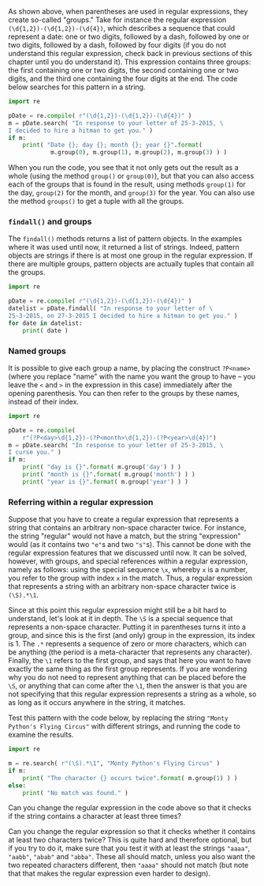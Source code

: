 As shown above, when parentheses are used in regular expressions, they
create so-called "groups." Take for instance the regular expression
`(\d{1,2})-(\d{1,2})-(\d{4})`, which describes a sequence that could
represent a date: one or two digits, followed by a dash, followed by one
or two digits, followed by a dash, followed by four digits (if you do
not understand this regular expression, check back in previous sections
of this chapter until you do understand it). This expression contains
three groups: the first containing one or two digits, the second
containing one or two digits, and the third one containing the four
digits at the end. The code below searches for this pattern in a string.

```python
import re

pDate = re.compile( r"(\d{1,2})-(\d{1,2})-(\d{4})" )
m = pDate.search( "In response to your letter of 25-3-2015, \
I decided to hire a hitman to get you." )
if m:
    print( "Date {}; day {}; month {}; year {}".format( 
            m.group(0), m.group(1), m.group(2), m.group(3) ) )
```

When you run the code, you see that it not only gets out the result as a
whole (using the method `group()` or `group(0)`), but that you can also
access each of the groups that is found in the result, using methods
`group(1)` for the day, `group(2)` for the month, and `group(3)` for the
year. You can also use the method `groups()` to get a tuple with all the
groups.

### `findall()` and groups

The `findall()` methods returns a list of pattern objects. In the
examples where it was used until now, it returned a list of strings.
Indeed, pattern objects are strings if there is at most one group in the
regular expression. If there are multiple groups, pattern objects are
actually tuples that contain all the groups.

```python
import re

pDate = re.compile( r"(\d{1,2})-(\d{1,2})-(\d{4})" )
datelist = pDate.findall( "In response to your letter of \
25-3-2015, on 27-3-2015 I decided to hire a hitman to get you." )
for date in datelist:
    print( date )
```

### Named groups

It is possible to give each group a name, by placing the construct
`?P<name>` (where you replace "name" with the name you want the group to
have – you leave the `<` and `>` in the expression in this case)
immediately after the opening parenthesis. You can then refer to the
groups by these names, instead of their index.

```python
import re

pDate = re.compile(
    r"(?P<day>\d{1,2})-(?P<month>\d{1,2})-(?P<year>\d{4})")
m = pDate.search( "In response to your letter of 25-3-2015, \
I curse you." )
if m:
    print( "day is {}".format( m.group('day') ) )
    print( "month is {}".format( m.group('month') ) )
    print( "year is {}".format( m.group('year') ) )
```

### Referring within a regular expression

Suppose that you have to create a regular expression that represents a
string that contains an arbitrary non-space character twice. For
instance, the string "regular" would not have a match, but the string
"expression" would (as it contains two `"e"`s and two `"s"`s). This
cannot be done with the regular expression features that we discussed
until now. It can be solved, however, with groups, and special
references within a regular expression, namely as follows: using the
special sequence `\x`, whereby `x` is a number, you refer to the group
with index `x` in the match. Thus, a regular expression that represents
a string with an arbitrary non-space character twice is `(\S).*\1`.

Since at this point this regular expression might still be a bit hard to
understand, let's look at it in depth. The `\S` is a special sequence
that represents a non-space character. Putting it in parentheses turns
it into a group, and since this is the first (and only) group in the
expression, its index is 1. The `.*` represents a sequence of zero or
more characters, which can be anything (the period is a meta-character
that represents any character). Finally, the `\1` refers to the first
group, and says that here you want to have exactly the same thing as the
first group represents. If you are wondering why you do not need to
represent anything that can be placed before the `\S`, or anything that
can come after the `\1`, then the answer is that you are not specifying
that this regular expression represents a string as a whole, so as long
as it occurs anywhere in the string, it matches.

Test this pattern with the code below, by replacing the string
`"Monty Python's Flying Circus"` with different strings, and running the
code to examine the results.

```python
import re

m = re.search( r"(\S).*\1", "Monty Python's Flying Circus" )
if m:
    print( "The character {} occurs twice".format( m.group(1) ) )
else:
    print( "No match was found." )
```

Can you change the regular expression in the code above so that it
checks if the string contains a character at least three times?

Can you change the regular expression so that it checks whether it
contains at least two characters twice? This is quite hard and therefore
optional, but if you try to do it, make sure that you test it with at
least the strings `"aaaa"`, `"aabb"`, `"abab"` and `"abba"`. These all
should match, unless you also want the two repeated characters
different, then `"aaaa"` should not match (but note that that makes the
regular expression even harder to design).
